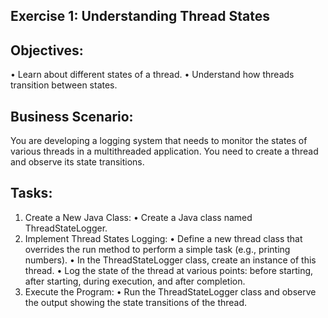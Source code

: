 ## Exercise 1: Understanding Thread States

## Objectives:
•	Learn about different states of a thread.
•	Understand how threads transition between states.

## Business Scenario: 
You are developing a logging system that needs to monitor the states of various threads in a multithreaded application. You need to create a thread and observe its state transitions.

## Tasks:
1.	Create a New Java Class:
•	Create a Java class named ThreadStateLogger.
2.	Implement Thread States Logging:
•	Define a new thread class that overrides the run method to perform a simple task (e.g., printing numbers).
•	In the ThreadStateLogger class, create an instance of this thread.
•	Log the state of the thread at various points: before starting, after starting, during execution, and after completion.
3.	Execute the Program:
•	Run the ThreadStateLogger class and observe the output showing the state transitions of the thread.
